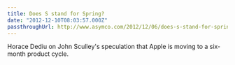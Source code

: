 ```yaml
---
title: Does S stand for Spring?
date: "2012-12-10T08:03:57.000Z"
passthroughUrl: http://www.asymco.com/2012/12/06/does-s-stand-for-spring/
---
```


Horace Dediu on John Sculley's speculation that Apple is moving to a six-month product cycle.